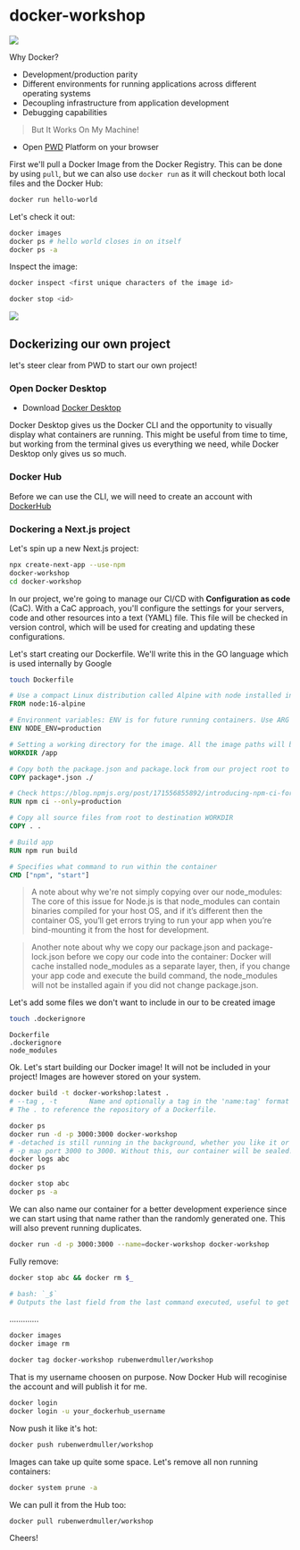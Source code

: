 # docker-workshop

![](https://miro.medium.com/max/672/1*glD7bNJG3SlO0_xNmSGPcQ.png)

Why Docker?

- Development/production parity
- Different environments for running applications across different operating systems
- Decoupling infrastructure from application development
- Debugging capabilities

> But It Works On My Machine!

- Open [PWD](https://labs.play-with-docker.com/) Platform on your browser

First we'll pull a Docker Image from the Docker Registry. This can be done by using `pull`, but we can also use `docker run` as it will checkout both local files and the Docker Hub:

```zsh
docker run hello-world
```

Let's check it out:

```zsh
docker images
docker ps # hello world closes in on itself
docker ps -a
```

Inspect the image:

```zsh
docker inspect <first unique characters of the image id>
```

```zsh
docker stop <id>
```

![](https://miro.medium.com/max/3600/0*CP98BIIBgMG2K3u5.png)

## Dockerizing our own project

let's steer clear from PWD to start our own project!

### Open Docker Desktop

- Download [Docker Desktop](https://www.docker.com/products/docker-desktop)

Docker Desktop gives us the Docker CLI and the opportunity to visually display what containers are running. This might be useful from time to time, but working from the terminal gives us everything we need, while Docker Desktop only gives us so much.

### Docker Hub

Before we can use the CLI, we will need to create an account with [DockerHub](https://hub.docker.com/)

### Dockering a Next.js project

Let's spin up a new Next.js project:

```zsh
npx create-next-app --use-npm
docker-workshop
cd docker-workshop
```

In our project, we're going to manage our CI/CD with **Configuration as code** (CaC). With a CaC approach, you'll configure the settings for your servers, code and other resources into a text (YAML) file. This file will be checked in version control, which will be used for creating and updating these configurations.

Let's start creating our Dockerfile. We'll write this in the GO language which is used internally by Google

```zsh
touch Dockerfile
```

```dockerfile
# Use a compact Linux distribution called Alpine with node installed in our image. Each Dockerfile must begin with a FROM instruction.
FROM node:16-alpine

# Environment variables: ENV is for future running containers. Use ARG for variables needed during the build of your Docker image.
ENV NODE_ENV=production

# Setting a working directory for the image. All the image paths will be relative to WORKDIR
WORKDIR /app

# Copy both the package.json and package.lock from our project root to destination WORKDIR
COPY package*.json ./

# Check https://blog.npmjs.org/post/171556855892/introducing-npm-ci-for-faster-more-reliable why we're using npm ci
RUN npm ci --only=production

# Copy all source files from root to destination WORKDIR
COPY . .

# Build app
RUN npm run build

# Specifies what command to run within the container
CMD ["npm", "start"]
```

> A note about why we're not simply copying over our node_modules: The core of this issue for Node.js is that node_modules can contain binaries compiled for your host OS, and if it’s different then the container OS, you’ll get errors trying to run your app when you’re bind-mounting it from the host for development.

> Another note about why we copy our package.json and package-lock.json before we copy our code into the container: Docker will cache installed node_modules as a separate layer, then, if you change your app code and execute the build command, the node_modules will not be installed again if you did not change package.json.

Let's add some files we don't want to include in our to be created image

```zsh
touch .dockerignore
```

```text
Dockerfile
.dockerignore
node_modules
```

Ok. Let's start building our Docker image! It will not be included in your project! Images are however stored on your system.

```zsh
docker build -t docker-workshop:latest .
# --tag , -t		Name and optionally a tag in the 'name:tag' format
# The . to reference the repository of a Dockerfile.
```

```zsh
docker ps
docker run -d -p 3000:3000 docker-workshop
# -detached is still running in the background, whether you like it or not;)
# -p map port 3000 to 3000. Without this, our container will be sealed!
docker logs abc
docker ps
```

```zsh
docker stop abc
docker ps -a
```

We can also name our container for a better development experience since we can start using that name rather than the randomly generated one. This will also prevent running duplicates.

```zsh
docker run -d -p 3000:3000 --name=docker-workshop docker-workshop
```

Fully remove:

```zsh
docker stop abc && docker rm $_

# bash: `_$`
# Outputs the last field from the last command executed, useful to get something to pass onwards to another command
```

.............

```zsh
docker images
docker image rm

docker tag docker-workshop rubenwerdmuller/workshop
```

That is my username choosen on purpose. Now Docker Hub will recoginise the account and will publish it for me.

```zsh
docker login
docker login -u your_dockerhub_username
```

Now push it like it's hot:

```zsh
docker push rubenwerdmuller/workshop
```

Images can take up quite some space. Let's remove all non running containers:

```zsh
docker system prune -a
```

We can pull it from the Hub too:

```zsh
docker pull rubenwerdmuller/workshop
```

Cheers!

<!-- ## Express API Generator

```
npx express-generator --no-view api
# maakt een mapje /api met een Express starter
```

```
var port = normalizePort(process.env.PORT || '3001');
# aanpassen port in bin/wwww
```

```
cd api
npm i
open http://localhost:3001/
``` -->
